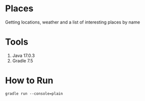 # Places
 Getting locations, weather and a list of interesting places by name

# Tools

1. Java 17.0.3
2. Gradle 7.5

# How to Run

`gradle run --console=plain`